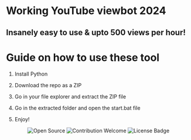 # Working YouTube viewbot 2024  
   
## Insanely easy to use & upto 500 views per hour!    
  
# Guide on how to use these tool
  
1. Install Python  
   
2. Download the repo as a ZIP   
   
3. Go in your file explorer and extract the ZIP file   
 
4. Go in the extracted folder and open the start.bat file  
 
5. Enjoy!
 
<p align="center">
  <img src="https://badges.frapsoft.com/os/v1/open-source.svg?v=103" alt="Open Source"> 
  <img src="https://img.shields.io/badge/contributions-welcome-brightgreen.svg?style=flat" alt="Contribution Welcome">  
  <img src="https://img.shields.io/badge/License-GPLv3-blue.svg" alt="License Badge">   
</p> 